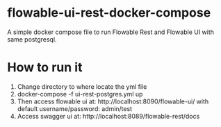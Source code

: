 # flowable-ui-rest-docker-compose
A simple docker compose file to run Flowable Rest and Flowable UI with same postgresql.
# How to run it
1. Change directory to where locate the yml file
2. docker-compose -f ui-rest-postgres.yml up
3. Then access flowable ui at: http://localhost:8090/flowable-ui/ with default username/password: admin/test
4. Access swagger ui at: http://localhost:8089/flowable-rest/docs
